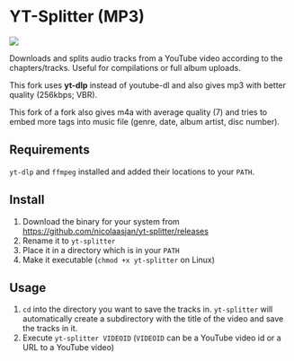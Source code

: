 # YT-Splitter (MP3)

<img src="https://github.com/redsolver/yt-splitter/raw/main/image.png">

Downloads and splits audio tracks from a YouTube video according to the chapters/tracks.
Useful for compilations or full album uploads.

This fork uses **yt-dlp** instead of youtube-dl and also gives mp3 with better quality (256kbps; VBR).

This fork of a fork also gives m4a with average quality (7) and tries to embed more tags into music file (genre, date, album artist, disc number).

## Requirements

`yt-dlp` and `ffmpeg` installed and added their locations to your `PATH`.

## Install

1. Download the binary for your system from https://github.com/nicolaasjan/yt-splitter/releases
2. Rename it to `yt-splitter`
3. Place it in a directory which is in your `PATH`
4. Make it executable (`chmod +x yt-splitter` on Linux)

## Usage

1. `cd` into the directory you want to save the tracks in. `yt-splitter` will automatically create a subdirectory with the title of the video and save the tracks in it.
2. Execute `yt-splitter VIDEOID` (`VIDEOID` can be a YouTube video id or a URL to a YouTube video)
